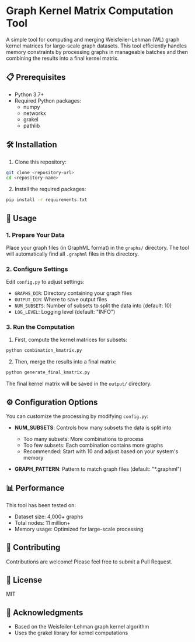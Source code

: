 # Graph Kernel Matrix Computation Tool

A simple tool for computing and merging Weisfeiler-Lehman (WL) graph kernel matrices for large-scale graph datasets. This tool efficiently handles memory constraints by processing graphs in manageable batches and then combining the results into a final kernel matrix.

## 📋 Prerequisites

- Python 3.7+
- Required Python packages:
  - numpy
  - networkx
  - grakel
  - pathlib

## 🛠️ Installation

1. Clone this repository:
```bash
git clone <repository-url>
cd <repository-name>
```

2. Install the required packages:
```bash
pip install -r requirements.txt
```

## 🚀 Usage

### 1. Prepare Your Data

Place your graph files (in GraphML format) in the `graphs/` directory. The tool will automatically find all `.graphml` files in this directory.

### 2. Configure Settings

Edit `config.py` to adjust settings:
- `GRAPHS_DIR`: Directory containing your graph files
- `OUTPUT_DIR`: Where to save output files
- `NUM_SUBSETS`: Number of subsets to split the data into (default: 10)
- `LOG_LEVEL`: Logging level (default: "INFO")

### 3. Run the Computation

1. First, compute the kernel matrices for subsets:
```bash
python combination_kmatrix.py
```

2. Then, merge the results into a final matrix:
```bash
python generate_final_kmatrix.py
```

The final kernel matrix will be saved in the `output/` directory.

## ⚙️ Configuration Options

You can customize the processing by modifying `config.py`:

- **NUM_SUBSETS**: Controls how many subsets the data is split into
  - Too many subsets: More combinations to process
  - Too few subsets: Each combination contains more graphs
  - Recommended: Start with 10 and adjust based on your system's memory

- **GRAPH_PATTERN**: Pattern to match graph files (default: "*.graphml")

## 📊 Performance

This tool has been tested on:
- Dataset size: 4,000+ graphs
- Total nodes: 11 million+
- Memory usage: Optimized for large-scale processing

## 🤝 Contributing

Contributions are welcome! Please feel free to submit a Pull Request.

## 📝 License

MIT

## 🙏 Acknowledgments

- Based on the Weisfeiler-Lehman graph kernel algorithm
- Uses the grakel library for kernel computations

